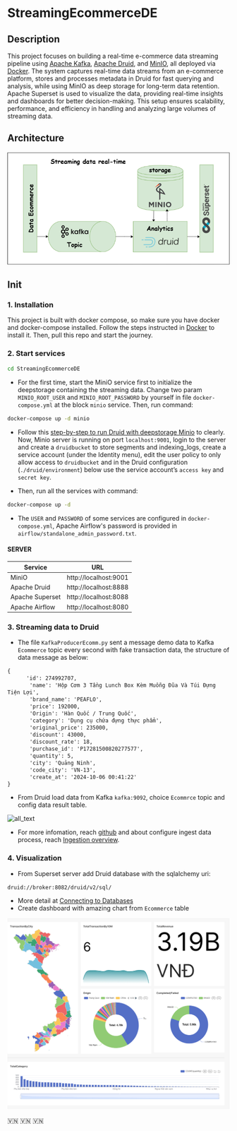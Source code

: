 # StreamingEcommerceDE

## Description
This project focuses on building a real-time e-commerce data streaming pipeline using [Apache Kafka](https://kafka.apache.org/quickstart), [Apache Druid](https://github.com/apache/druid), and [MinIO](https://github.com/minio/minio), all deployed via [Docker](https://docs.docker.com/). The system captures real-time data streams from an e-commerce platform, stores and processes metadata in Druid for fast querying and analysis, while using MinIO as deep storage for long-term data retention. Apache Superset is used to visualize the data, providing real-time insights and dashboards for better decision-making. This setup ensures scalability, performance, and efficiency in handling and analyzing large volumes of streaming data.
## Architecture
![alt text](https://github.com/mdnanh/StreamingEcommerceDE/blob/main/images/architecture.png)

## Init
### 1. Installation
This project is built with docker compose, so make sure you have docker and docker-compose installed. Follow the steps instructed in [Docker](https://docs.docker.com/get-started/get-docker/) to install it. 
Then, pull this repo and start the journey.

### 2. Start services
```sh
cd StreamingEcommerceDE
```
* For the first time, start the MiniO service first to initialize the deepstorage containing the streaming data. Change two param `MINIO_ROOT_USER` and `MINIO_ROOT_PASSWORD` by yourself in file `docker-compose.yml` at the block `minio` service. Then, run command:
```sh
docker-compose up -d minio
```
* Follow this [step-by-step to run Druid with deepstorage Minio](https://blog.min.io/how-to-druid-superset-minio/) to clearly. 
Now, Minio server is running on port `localhost:9001`, login to the server and create a `druidbucket` to store segments and indexing_logs, create a service account (under the Identity menu), edit the user policy to only allow access to `druidbucket` and in the Druid configuration (`./druid/environment`) below use the service account’s `access key` and `secret key`.

* Then, run all the services with command:
```sh
docker-compose up -d
```
* The `USER` and `PASSWORD` of some services are configured in `docker-compose.yml`, Apache Airflow's password is provided in `airflow/standalone_admin_password.txt`.
#### SERVER
Service | URL |
--- | --- |
MiniO | http://localhost:9001 |
Apache Druid | http://localhost:8888 |
Apache Superset | http://localhost:8088 |
Apache Airflow | http://localhost:8080 |

### 3. Streaming data to Druid
* The file `KafkaProducerEcomm.py` sent a message demo data to Kafka `Ecommerce` topic every second with fake transaction data, the structure of data message as below:
```code
{
      'id': 274992707,
       'name': 'Hộp Cơm 3 Tầng Lunch Box Kèm Muỗng Đũa Và Túi Đựng Tiện Lợi',
       'brand_name': 'PEAFLO',
       'price': 192000,
       'Origin': 'Hàn Quốc / Trung Quốc',
       'category': 'Dụng cụ chứa đựng thực phẩm',
       'original_price': 235000,
       'discount': 43000,
       'discount_rate': 18,
       'purchase_id': 'P17281500820277577',
       'quantity': 5,
       'city': 'Quảng Ninh',
       'code_city': 'VN-13',
       'create_at': '2024-10-06 00:41:22'
}
```
* From Druid load data from Kafka `kafka:9092`, choice `Ecommrce` topic and config data result table.

![all_text](https://github.com/mdnanh/StreamingEcommerceDE/blob/main/images/druid_connect.gif)

* For more infomation, reach [github](https://github.com/apache/druid?tab=readme-ov-file) and about configure ingest data process, reach [Ingestion overview](https://druid.apache.org/docs/latest/ingestion/index.html).

### 4. Visualization
* From Superset server add Druid database with the sqlalchemy uri:
```code
druid://broker:8082/druid/v2/sql/
```
* More detail at [Connecting to Databases](https://superset.apache.org/docs/configuration/databases/)
* Create dashboard with amazing chart from `Ecommerce` table

![all_text](https://github.com/mdnanh/StreamingEcommerceDE/blob/main/images/viz.jpg)

🇻🇳 🇻🇳 🇻🇳
